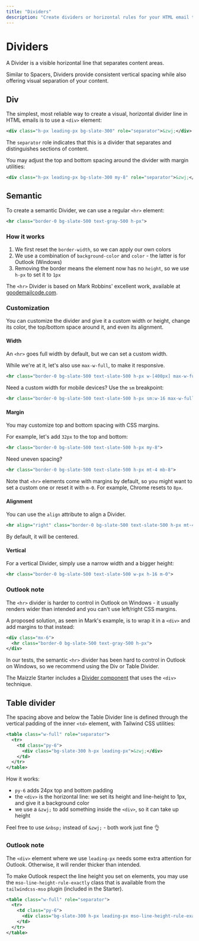 ```yaml
---
title: "Dividers"
description: "Create dividers or horizontal rules for your HTML email template in Maizzle"
---
```


# Dividers

A Divider is a visible horizontal line that separates content areas.

Similar to Spacers, Dividers provide consistent vertical spacing while also offering visual separation of your content.

## Div

The simplest, most reliable way to create a visual, horizontal divider line in HTML emails is to use a `<div>` element:

```xml [src/templates/example.html]
<div class="h-px leading-px bg-slate-300" role="separator">&zwj;</div>
```

The `separator` role indicates that this is a divider that separates and distinguishes sections of content.

You may adjust the top and bottom spacing around the divider with margin utilities:

```xml [src/templates/example.html]
<div class="h-px leading-px bg-slate-300 my-8" role="separator">&zwj;</div>
```

## Semantic

To create a semantic Divider, we can use a regular `<hr>` element:

```xml [src/templates/example.html]
<hr class="border-0 bg-slate-500 text-gray-500 h-px">
```

### How it works

1. We first reset the `border-width`, so we can apply our own colors
2. We use a combination of `background-color` and `color` - the latter is for Outlook (Windows)
3. Removing the border means the element now has no `height`, so we use `h-px` to set it to `1px`

The `<hr>` Divider is based on Mark Robbins' excellent work, available at [goodemailcode.com](https://www.goodemailcode.com/email-code/hr).

### Customization

You can customize the divider and give it a custom width or height, change its color, the top/bottom space around it, and even its alignment.

#### Width

An `<hr>` goes full width by default, but we can set a custom width.

While we're at it, let's also use `max-w-full`, to make it responsive.

```xml [src/templates/example.html]
<hr class="border-0 bg-slate-500 text-slate-500 h-px w-[400px] max-w-full">
```

Need a custom width for mobile devices? Use the `sm` breakpoint:

```xml [src/templates/example.html]
<hr class="border-0 bg-slate-500 text-slate-500 h-px sm:w-16 max-w-full">
```

#### Margin

You may customize top and bottom spacing with CSS margins.

For example, let's add `32px` to the top and bottom:

```xml [src/templates/example.html]
<hr class="border-0 bg-slate-500 text-slate-500 h-px my-8">
```

Need uneven spacing?

```xml [src/templates/example.html]
<hr class="border-0 bg-slate-500 text-slate-500 h-px mt-4 mb-8">
```

<Alert>Note that `<hr>` elements come with margins by default, so you might want to set a custom one or reset it with `m-0`. For example, Chrome resets to `8px`.</Alert>

#### Alignment

You can use the `align` attribute to align a Divider.

```xml [src/templates/example.html]
<hr align="right" class="border-0 bg-slate-500 text-slate-500 h-px mt-4 mb-8">
```

By default, it will be centered.

#### Vertical

For a vertical Divider, simply use a narrow width and a bigger height:

```xml [src/templates/example.html]
<hr class="border-0 bg-slate-500 text-slate-500 w-px h-16 m-0">
```

### Outlook note

The `<hr>` divider is harder to control in Outlook on Windows - it usually renders wider than intended and you can't use left/right CSS margins.

A proposed solution, as seen in Mark's example, is to wrap it in a `<div>` and add margins to that instead:

```xml [src/templates/example.html]
<div class="mx-6">
  <hr class="border-0 bg-slate-500 text-gray-500 h-px">
</div>
```

In our tests, the semantic `<hr>` divider has been hard to control in Outlook on Windows, so we recommend using the Div or Table Divider.

The Maizzle Starter includes a [Divider component](/docs/components/divider) that uses the `<div>` technique.

## Table divider

The spacing above and below the Table Divider line is defined through the vertical padding of the inner `<td>` element, with Tailwind CSS utilities:

```xml [src/templates/example.html]
<table class="w-full" role="separator">
  <tr>
    <td class="py-6">
      <div class="bg-slate-300 h-px leading-px">&zwj;</div>
    </td>
  </tr>
</table>
```

How it works:

- `py-6` adds 24px top and bottom padding
- the `<div>` is the horizontal line: we set its height and line-height to 1px, and give it a background color
- we use a `&zwj;` to add something inside the `<div>`, so it can take up height

Feel free to use `&nbsp;` instead of `&zwj;` - both work just fine 👌

### Outlook note

The `<div>` element where we use `leading-px` needs some extra attention for Outlook. Otherwise, it will render thicker than intended.

To make Outlook respect the line height you set on elements, you may use the `mso-line-height-rule-exactly` class that is available from the `tailwindcss-mso` plugin (included in the Starter).

```xml [src/templates/example.html]
<table class="w-full" role="separator">
  <tr>
    <td class="py-6">
      <div class="bg-slate-300 h-px leading-px mso-line-height-rule-exactly">&zwj;</div>
    </td>
  </tr>
</table>
```
